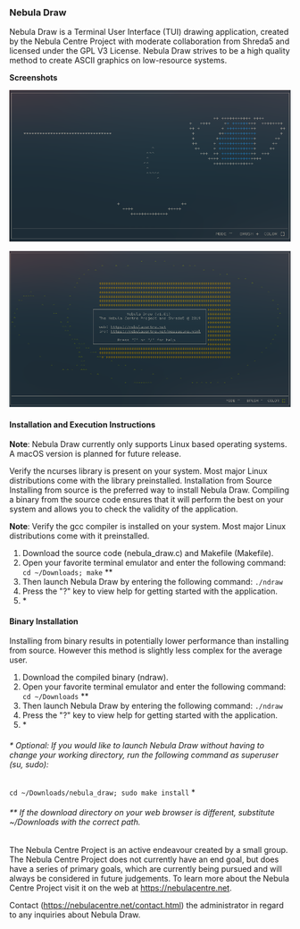 ### Nebula Draw

Nebula Draw is a Terminal User Interface (TUI) drawing application, created by the Nebula Centre Project with moderate collaboration from Shreda5 and licensed under the GPL V3 License. Nebula Draw strives to be a high quality method to create ASCII graphics on low-resource systems.

**Screenshots**

![screenshot.png](img/screenshot.png)

![screenshot2.png](img/screenshot2.png)

#### Installation and Execution Instructions

**Note**: Nebula Draw currently only supports Linux based operating systems. A macOS version is planned for future release.

Verify the ncurses library is present on your system. Most major Linux distributions come with the library preinstalled.
Installation from Source
Installing from source is the preferred way to install Nebula Draw. Compiling a binary from the source code ensures that it will perform the best on your system and allows you to check the validity of the application.

**Note**: Verify the gcc compiler is installed on your system. Most major Linux distributions come with it preinstalled.

1. Download the source code (nebula\_draw.c) and Makefile (Makefile).
2. Open your favorite terminal emulator and enter the following command:
 	`cd ~/Downloads; make` **
3. Then launch Nebula Draw by entering the following command:
  	`./ndraw`
4. Press the "?" key to view help for getting started with the application.
5. \* 

#### Binary Installation

Installing from binary results in potentially lower performance than installing from source. However this method is slightly less complex for the average user.

1. Download the compiled binary (ndraw).
2. Open your favorite terminal emulator and enter the following command:
	`cd ~/Downloads` \*\*
3. Then launch Nebula Draw by entering the following command:
	`./ndraw`
4. Press the "?" key to view help for getting started with the application.
5. \* 

###### \* Optional: If you would like to launch Nebula Draw without having to change your working directory, run the following command as superuser (su, sudo):

`cd ~/Downloads/nebula_draw; sudo make install` *

###### \*\* If the download directory on your web browser is different, substitute ~/Downloads with the correct path.


The Nebula Centre Project is an active endeavour created by a small group. The Nebula Centre Project does not currently have an end goal, but does have a series of primary goals, which are currently being pursued and will always be considered in future judgements. To learn more about the Nebula Centre Project visit it on the web at https://nebulacentre.net.

Contact (https://nebulacentre.net/contact.html) the administrator in regard to any inquiries about Nebula Draw. 
